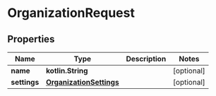 
# OrganizationRequest

## Properties
Name | Type | Description | Notes
------------ | ------------- | ------------- | -------------
**name** | **kotlin.String** |  |  [optional]
**settings** | [**OrganizationSettings**](OrganizationSettings.md) |  |  [optional]



